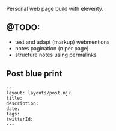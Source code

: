 Personal web page build with eleventy.

## @TODO:

- test and adapt (markup) webmentions
- notes pagination (n per page)
- structure notes using permalinks

## Post blue print

```
---
layout: layouts/post.njk
title:
description:
date:
tags:
twitterId:
---
```
